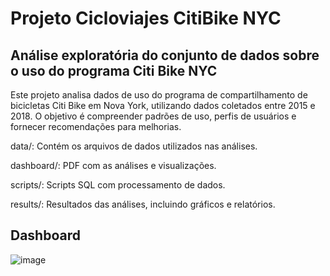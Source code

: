 # Projeto Cicloviajes CitiBike NYC

## Análise exploratória do conjunto de dados sobre o uso do programa Citi Bike NYC

Este projeto analisa dados de uso do programa de compartilhamento de bicicletas Citi Bike em Nova York, utilizando dados coletados entre 2015 e 2018. O objetivo é compreender padrões de uso, perfis de usuários e fornecer recomendações para melhorias.

data/: Contém os arquivos de dados utilizados nas análises.

dashboard/: PDF com as análises e visualizações.

scripts/: Scripts SQL com processamento de dados.

results/: Resultados das análises, incluindo gráficos e relatórios.


## Dashboard
![image](https://github.com/anacjuriti/Projeto-Cicloviajes-CitiBikeNYC/assets/108712844/d7c994e7-408e-4884-bfd9-5f17b570df9d)

